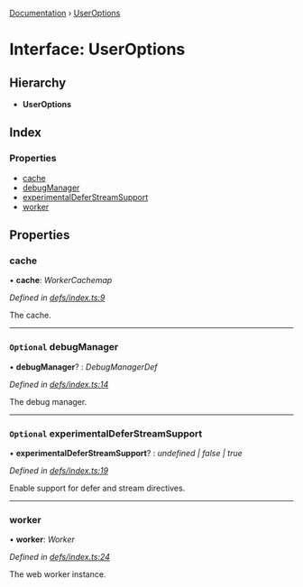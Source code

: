 [Documentation](../README.md) › [UserOptions](useroptions.md)

# Interface: UserOptions

## Hierarchy

* **UserOptions**

## Index

### Properties

* [cache](useroptions.md#cache)
* [debugManager](useroptions.md#optional-debugmanager)
* [experimentalDeferStreamSupport](useroptions.md#optional-experimentaldeferstreamsupport)
* [worker](useroptions.md#worker)

## Properties

###  cache

• **cache**: *WorkerCachemap*

*Defined in [defs/index.ts:9](https://github.com/badbatch/graphql-box/blob/e966cb9b/packages/worker-client/src/defs/index.ts#L9)*

The cache.

___

### `Optional` debugManager

• **debugManager**? : *DebugManagerDef*

*Defined in [defs/index.ts:14](https://github.com/badbatch/graphql-box/blob/e966cb9b/packages/worker-client/src/defs/index.ts#L14)*

The debug manager.

___

### `Optional` experimentalDeferStreamSupport

• **experimentalDeferStreamSupport**? : *undefined | false | true*

*Defined in [defs/index.ts:19](https://github.com/badbatch/graphql-box/blob/e966cb9b/packages/worker-client/src/defs/index.ts#L19)*

Enable support for defer and stream directives.

___

###  worker

• **worker**: *Worker*

*Defined in [defs/index.ts:24](https://github.com/badbatch/graphql-box/blob/e966cb9b/packages/worker-client/src/defs/index.ts#L24)*

The web worker instance.
